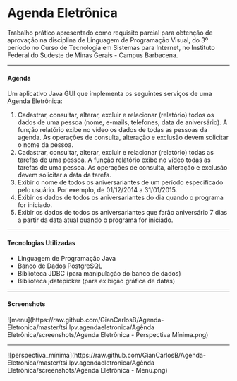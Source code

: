 Agenda Eletrônica
========

Trabalho prático apresentado como requisito parcial para obtenção de aprovação na disciplina de Linguagem de Programação
Visual, do 3º período no Curso de Tecnologia em Sistemas para Internet, no Instituto Federal do Sudeste de
Minas Gerais - Campus Barbacena.<hr>
<h4>Agenda</h4>
Um aplicativo Java GUI que implementa os seguintes serviços de uma Agenda Eletrônica:
<ol>
  <li>
    Cadastrar, consultar, alterar, excluir e relacionar (relatório) todos os dados de uma pessoa (nome, e-mails, 
    telefones, data de aniversário). A função relatório exibe no vídeo os dados de todas as pessoas da agenda. As 
    operações de consulta, alteração e exclusão devem solicitar o nome da pessoa.
  </li>
  <li>
    Cadastrar, consultar, alterar, excluir e relacionar (relatório) todas as tarefas de uma pessoa. A função relatório
    exibe no vídeo todas as tarefas de uma pessoa. As operações de consulta, alteração e exclusão devem solicitar a 
    data da tarefa.
  </li>
  <li>
    Exibir o nome de todos os aniversariantes de um período especificado pelo usuário. Por exemplo, de 01/12/2014 a 
    31/01/2015.
  </li>
  <li>
    Exibir os dados de todos os aniversariantes do dia quando o programa for iniciado.
  </li>
  <li>
    Exibir os dados de todos os aniversariantes que farão aniversário 7 dias a partir da data atual quando o programa
    for iniciado.
  </li>
</ol>
<hr>
<h4>Tecnologias Utilizadas</h4>
<ul>
  <li>Linguagem de Programação Java</li>
  <li>Banco de Dados PostgreSQL</li>
  <li>Biblioteca JDBC (para manipulação do banco de dados)</li>
  <li>Biblioteca jdatepicker (para exibição gráfica de datas)</li>
</ul>
<hr>
<h4>Screenshots</h4>
![menu](https://raw.github.com/GianCarlosB/Agenda-Eletronica/master/tsi.lpv.agendaeletronica/Agênda Eletrônica/screenshots/Agenda Eletrônica - Perspectiva Mínima.png)
<hr>
![perspectiva_mínima](https://raw.github.com/GianCarlosB/Agenda-Eletronica/master/tsi.lpv.agendaeletronica/Agênda Eletrônica/screenshots/Agenda Eletrônica - Menu.png)
